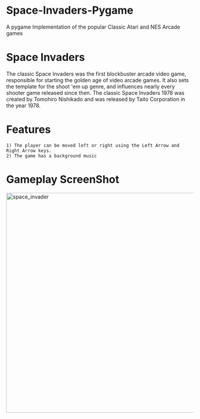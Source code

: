 # Space-Invaders-Pygame
A pygame Implementation of the popular Classic Atari and NES Arcade games

# Space Invaders
The classic Space Invaders was the first blockbuster arcade video game, responsible for starting the golden age of video arcade games.
It also sets the template for the shoot 'em up genre, and influences nearly every shooter game released since then.
The classic Space Invaders 1978 was created by Tomohiro Nishikado and was released by Taito Corporation in the year 1978.

# Features
	1) The player can be moved left or right using the Left Arrow and Right Arrow keys.
	2) The game has a background music
	
# Gameplay ScreenShot
<img width="590" alt="space_invader" src="https://user-images.githubusercontent.com/85550986/204198163-f17fc3c0-badd-4a24-b6d7-d0d203a25f3e.png">
